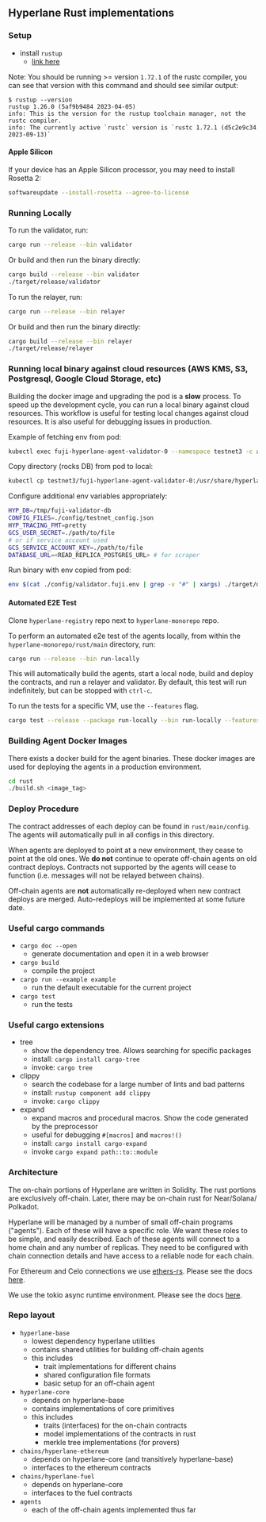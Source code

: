 ## Hyperlane Rust implementations

### Setup

- install `rustup`
  - [link here](https://rustup.rs/)

Note: You should be running >= version `1.72.1` of the rustc compiler, you can see that version with this command and
should see similar output:

```
$ rustup --version
rustup 1.26.0 (5af9b9484 2023-04-05)
info: This is the version for the rustup toolchain manager, not the rustc compiler.
info: The currently active `rustc` version is `rustc 1.72.1 (d5c2e9c34 2023-09-13)`
```

#### Apple Silicon

If your device has an Apple Silicon processor, you may need to install Rosetta 2:

```bash
softwareupdate --install-rosetta --agree-to-license
```

### Running Locally

To run the validator, run:

```bash
cargo run --release --bin validator
```

Or build and then run the binary directly:

```bash
cargo build --release --bin validator
./target/release/validator
```

To run the relayer, run:

```bash
cargo run --release --bin relayer
```

Or build and then run the binary directly:

```bash
cargo build --release --bin relayer
./target/release/relayer
```

### Running local binary against cloud resources (AWS KMS, S3, Postgresql, Google Cloud Storage, etc)

Building the docker image and upgrading the pod is a **slow** process. To speed up the development cycle, you can run a local binary against cloud resources.
This workflow is useful for testing local changes against cloud resources. It is also useful for debugging issues in production.

Example of fetching env from pod:

```bash
kubectl exec fuji-hyperlane-agent-validator-0 --namespace testnet3 -c agent -- printenv > ./config/validator.fuji.env
```

Copy directory (rocks DB) from pod to local:

```bash
kubectl cp testnet3/fuji-hyperlane-agent-validator-0:/usr/share/hyperlane /tmp/fuji-validator-db
```

Configure additional env variables appropriately:

```bash
HYP_DB=/tmp/fuji-validator-db
CONFIG_FILES=./config/testnet_config.json
HYP_TRACING_FMT=pretty
GCS_USER_SECRET=./path/to/file
# or if service account used
GCS_SERVICE_ACCOUNT_KEY=./path/to/file
DATABASE_URL=<READ_REPLICA_POSTGRES_URL> # for scraper
```

Run binary with env copied from pod:

```bash
env $(cat ./config/validator.fuji.env | grep -v "#" | xargs) ./target/debug/validator
```

#### Automated E2E Test

Clone `hyperlane-registry` repo next to `hyperlane-monorepo` repo.

To perform an automated e2e test of the agents locally, from within the `hyperlane-monorepo/rust/main` directory, run:

```bash
cargo run --release --bin run-locally
```

This will automatically build the agents, start a local node, build and deploy the contracts, and run a relayer and
validator. By default, this test will run indefinitely, but can be stopped with `ctrl-c`.

To run the tests for a specific VM, use the `--features` flag.

```bash
cargo test --release --package run-locally --bin run-locally --features cosmos -- cosmos::test --nocapture
```

### Building Agent Docker Images

There exists a docker build for the agent binaries. These docker images are used for deploying the agents in a
production environment.

```bash
cd rust
./build.sh <image_tag>
```

### Deploy Procedure

The contract addresses of each deploy can be found in `rust/main/config`. The agents will
automatically pull in all configs in this directory.

When agents are deployed to point at a new environment, they cease to point at
the old ones. We **do not** continue to operate off-chain agents on old contract
deploys. Contracts not supported by the agents will cease to function (i.e.
messages will not be relayed between chains).

Off-chain agents are **not** automatically re-deployed when new contract deploys
are merged. Auto-redeploys will be implemented at some future date.

### Useful cargo commands

- `cargo doc --open`
  - generate documentation and open it in a web browser
- `cargo build`
  - compile the project
- `cargo run --example example`
  - run the default executable for the current project
- `cargo test`
  - run the tests

### Useful cargo extensions

- tree
  - show the dependency tree. Allows searching for specific packages
  - install: `cargo install cargo-tree`
  - invoke: `cargo tree`
- clippy
  - search the codebase for a large number of lints and bad patterns
  - install: `rustup component add clippy`
  - invoke: `cargo clippy`
- expand
  - expand macros and procedural macros. Show the code generated by the preprocessor
  - useful for debugging `#[macros]` and `macros!()`
  - install: `cargo install cargo-expand`
  - invoke `cargo expand path::to::module`

### Architecture

The on-chain portions of Hyperlane are written in Solidity. The rust portions are
exclusively off-chain. Later, there may be on-chain rust for Near/Solana/
Polkadot.

Hyperlane will be managed by a number of small off-chain programs ("agents"). Each
of these will have a specific role. We want these roles to be simple, and
easily described. Each of these agents will connect to a home chain and any
number of replicas. They need to be configured with chain connection details
and have access to a reliable node for each chain.

For Ethereum and Celo connections we use
[ethers-rs](https://github.com/gakonst/ethers-rs). Please see the docs
[here](https://docs.rs/ethers/0.2.0/ethers/).

We use the tokio async runtime environment. Please see the docs
[here](https://docs.rs/tokio/1.1.0/tokio/).

### Repo layout

- `hyperlane-base`
  - lowest dependency hyperlane utilities
  - contains shared utilities for building off-chain agents
  - this includes
    - trait implementations for different chains
    - shared configuration file formats
    - basic setup for an off-chain agent
- `hyperlane-core`
  - depends on hyperlane-base
  - contains implementations of core primitives
  - this includes
    - traits (interfaces) for the on-chain contracts
    - model implementations of the contracts in rust
    - merkle tree implementations (for provers)
- `chains/hyperlane-ethereum`
  - depends on hyperlane-core (and transitively hyperlane-base)
  - interfaces to the ethereum contracts
- `chains/hyperlane-fuel`
  - depends on hyperlane-core
  - interfaces to the fuel contracts
- `agents`
  - each of the off-chain agents implemented thus far
